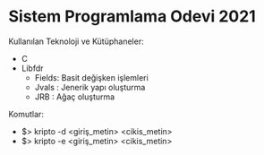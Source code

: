 # Sistem Programlama Odevi 2021

Kullanılan Teknoloji ve Kütüphaneler:
- C
- Libfdr
  - Fields: Basit değişken işlemleri
  - Jvals : Jenerik yapı oluşturma
  - JRB   : Ağaç oluşturma

Komutlar:
- $> kripto -d <giriş_metin> <cikis_metin>
- $> kripto -e <giriş_metin> <cikis_metin>
